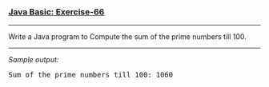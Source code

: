 ### [Java Basic: Exercise-66](https://www.w3resource.com/java-exercises/basic/java-basic-exercise-66.php)

***
<p>Write a Java program to Compute the sum of the prime numbers till 100.</p>

***
_Sample output:_
<pre class="output">Sum of the prime numbers till 100: 1060
</pre>